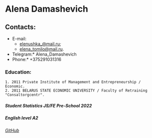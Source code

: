 # **Alena Damashevich**
## Contacts:
* E-mail:
    - elenushka_@mail.ru;
    - elena_tomilo@mail.ru.
* Telegram:* Alena_Damashevich
* Phone:* +375291031316
### Education:
    1. 2011 Private Institute of Management and Entrepreneurship / Economic.
    2. 2011 BELARUS STATE ECONOMIC UNIVERSITY / Faculty of Retraining "Consaltorgcentr".
##### ***Student Statistics JS/FE Pre-School 2022***
##### English level A2
###### [GitHub](https://github.com/AlenaDamashevich)
